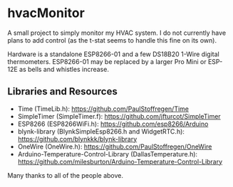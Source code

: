 # hvacMonitor

A small project to simply monitor my HVAC system. I do not currently have plans to add control (as the t-stat seems to handle this fine on its own).

Hardware is a standalone ESP8266-01 and a few DS18B20 1-Wire digital thermometers. ESP8266-01 may be replaced by a larger Pro Mini or ESP-12E as bells and whistles increase.

## Libraries and Resources

* Time (TimeLib.h): https://github.com/PaulStoffregen/Time
* SimpleTimer (SimpleTimer.f): https://github.com/jfturcot/SimpleTimer
* ESP8266 (ESP8266WiFi.h): https://github.com/esp8266/Arduino
* blynk-library (BlynkSimpleEsp8266.h and WidgetRTC.h): https://github.com/blynkkk/blynk-library
* OneWire (OneWire.h): https://github.com/PaulStoffregen/OneWire
* Arduino-Temperature-Control-Library (DallasTemperature.h): https://github.com/milesburton/Arduino-Temperature-Control-Library

Many thanks to all of the people above.
